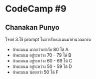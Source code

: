 # CodeCamp #9
## Chanakan Punyo 
โจทย์
3.ใช้ prompt ในการรับคะแนนมาคำนวณเกรด
- ถ้าคะแนน มากกว่าเท่ากับ 80    ได้ A
- ถ้าคะแนน อยู่ระหว่าง 70 - 79  ได้ B
- ถ้าคะแนน อยู่ระหว่าง 60 - 69  ได้ C
- ถ้าคะแนน อยู่ระหว่าง 50 - 59  ได้ D
- ถ้าคะแนน น้อยกว่า 50         ได้ F